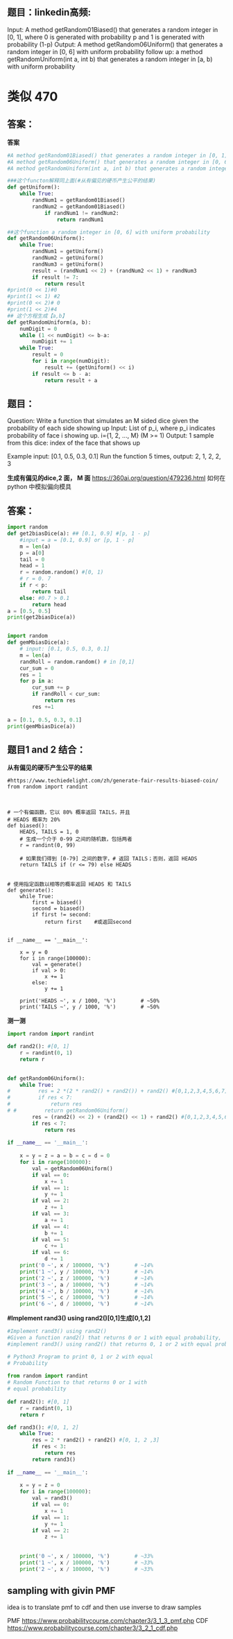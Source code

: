 ## 题目：linkedin高频:
Input:
A method getRandom01Biased() that generates a random integer in [0, 1], 
where 0 is generated with probability p and 1 is generated with probability (1-p)
Output:
A method getRandom06Uniform() that generates a random integer in [0, 6] with uniform probability
follow up: a method getRandomUniform(int a, int b) that generates a random integer in [a, b) with uniform probability

# 类似 470
## 答案：
**答案**
```python
#A method getRandom01Biased() that generates a random integer in [0, 1], where 0 is generated with probability p and 1 is generated with probability (1-p).
#A method getRandom06Uniform() that generates a random integer in [0, 6] with uniform probability.
#A method getRandomUniform(int a, int b) that generates a random integer in [a, b] with uniform probability.

###这个functon解释同上面(#从有偏见的硬币产生公平的结果)
def getUniform():
    while True:
        randNum1 = getRandom01Biased()
        randNum2 = getRandom01Biased()
            if randNum1 != randNum2:
                return randNum1

##这个function a random integer in [0, 6] with uniform probability
def getRandom06Uniform():
    while True:
        randNum1 = getUniform()
        randNum2 = getUniform()
        randNum3 = getUniform()
        result = (randNum1 << 2) + (randNum2 << 1) + randNum3
        if result != 7:
            return result
#print(0 << 1)#0
#print(1 << 1) #2
#print(0 << 2)# 0
#print(1 << 2)#4
## 这个方程生成【a,b】
def getRandomUniform(a, b):
    numDigit = 0
    while (1 << numDigit) <= b-a:
        numDigit += 1
    while True:
        result = 0
        for i in range(numDigit):
            result += (getUniform() << i)
        if result <= b - a:
            return result + a
```
## 题目：
Question: Write a function that simulates an M sided dice given the probability of each side showing up
Input:
List of p_i, where p_i indicates probability of face i showing up. i={1, 2, ..., M} (M >= 1)
Output:
1 sample from this dice: index of the face that shows up

Example
input: [0.1, 0.5, 0.3, 0.1]
Run the function 5 times,
output: 2, 1, 2, 2, 3

**生成有偏见的dice,2 面， M 面**
https://360ai.org/question/479236.html
如何在 python 中模拟偏向模具
## 答案：
```python
import random
def get2biasDice(a): ## [0.1, 0.9] #[p, 1 - p]
    #input = a = [0.1, 0.9] or [p, 1 - p]
    m = len(a)
    p = a[0]
    tail = 0
    head = 1
    r = random.random() #[0, 1)
    # r = 0. 7
    if r < p: 
        return tail
    else: #0.7 > 0.1
        return head 
a = [0.5, 0.5] 
print(get2biasDice(a))


import random   
def gemMbiasDice(a): 
    # input: [0.1, 0.5, 0.3, 0.1]
    m = len(a)   
    randRoll = random.random() # in [0,1]
    cur_sum = 0
    res = 1
    for p in a:
        cur_sum += p
        if randRoll < cur_sum:
            return res
        res +=1
        
a = [0.1, 0.5, 0.3, 0.1]   
print(gemMbiasDice(a))

```
## 题目1 and 2 结合：
**从有偏见的硬币产生公平的结果**
```
#https://www.techiedelight.com/zh/generate-fair-results-biased-coin/
from random import randint
 

 
# 一个有偏函数，它以 80% 概率返回 TAILS，并且
# HEADS 概率为 20%
def biased():
    HEADS, TAILS = 1, 0
    # 生成一个介于 0-99 之间的随机数，包括两者
    r = randint(0, 99)
 
    # 如果我们得到 [0-79] 之间的数字，# 返回 TAILS；否则，返回 HEADS
    return TAILS if (r <= 79) else HEADS
 
 
# 使用指定函数以相等的概率返回 HEADS 和 TAILS
def generate():
    while True:
        first = biased()
        second = biased()
        if first != second:
            return first    #或返回second
 
 
if __name__ == '__main__':
 
    x = y = 0
    for i in range(100000):
        val = generate()
        if val > 0:
            x += 1
        else:
            y += 1
 
    print('HEADS ~', x / 1000, '%')        # ~50%
    print('TAILS ~', y / 1000, '%')        # ~50%
```
**测一测**
```python
import random import randint

def rand2(): #[0, 1]
    r = randint(0, 1)
    return r

    
def getRandom06Uniform():
    while True:
#         res = 2 *(2 * rand2() + rand2()) + rand2() #[0,1,2,3,4,5,6,7]#因为2 * rand2() + rand2()生成等概率【0，1，2，3】#
#         if res < 7:
#             return res
# #         return getRandom06Uniform()
        res = (rand2() << 2) + (rand2() << 1) + rand2() #[0,1,2,3,4,5,6,7]
        if res < 7:
            return res
        
if __name__ == '__main__':
 
    x = y = z = a = b = c = d = 0
    for i in range(100000):
        val = getRandom06Uniform()
        if val == 0:
            x += 1
        if val == 1:
            y += 1
        if val == 2:
            z += 1
        if val == 3:
            a += 1
        if val == 4:
            b += 1
        if val == 5:
            c += 1 
        if val == 6:
            d += 1
    print('0 ~', x / 100000, '%')        # ~14%
    print('1 ~', y / 100000, '%')        # ~14%
    print('2 ~', z / 100000, '%')        # ~14%     
    print('3 ~', a / 100000, '%')        # ~14% 
    print('4 ~', b / 100000, '%')        # ~14%
    print('5 ~', c / 100000, '%')        # ~14%
    print('6 ~', d / 100000, '%')        # ~14%

```
**#Implement rand3() using rand2()[0,1]生成[0,1,2]**
```python
#Implement rand3() using rand2()
#Given a function rand2() that returns 0 or 1 with equal probability, 
#implement rand3() using rand2() that returns 0, 1 or 2 with equal probability.

# Python3 Program to print 0, 1 or 2 with equal
# Probability
 
from random import randint
# Random Function to that returns 0 or 1 with
# equal probability
 
def rand2(): #[0, 1]
    r = randint(0, 1)
    return r

def rand3(): #[0, 1, 2]
    while True:
        res = 2 * rand2() + rand2() #[0, 1, 2 ,3]
        if res < 3:
            return res
        return rand3()
 
if __name__ == '__main__':
 
    x = y = z = 0
    for i in range(100000):
        val = rand3()
        if val == 0:
            x += 1
        if val == 1:
            y += 1
        if val == 2:
            z += 1
       
 
    print('0 ~', x / 100000, '%')        # ~33%
    print('1 ~', x / 100000, '%')        # ~33%
    print('2 ~', x / 100000, '%')        # ~33%
```

## sampling with givin PMF
idea is to translate pmf to cdf and then use inverse to draw samples 

PMF https://www.probabilitycourse.com/chapter3/3_1_3_pmf.php 
CDF https://www.probabilitycourse.com/chapter3/3_2_1_cdf.php 
